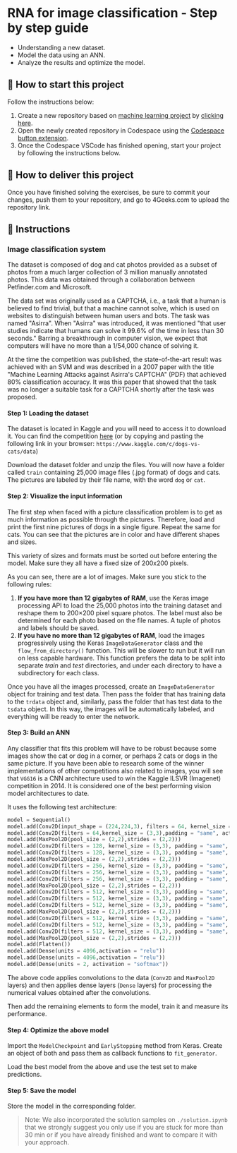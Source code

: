<!-- hide -->
# RNA for image classification - Step by step guide
<!-- endhide -->

- Understanding a new dataset.
- Model the data using an ANN.
- Analyze the results and optimize the model.

## 🌱 How to start this project

Follow the instructions below:

1. Create a new repository based on [machine learning project](https://github.com/4GeeksAcademy/machine-learning-python-template) by [clicking here](https://github.com/4GeeksAcademy/machine-learning-python-template/generate).
2. Open the newly created repository in Codespace using the [Codespace button extension](https://docs.github.com/en/codespaces/developing-in-codespaces/creating-a-codespace-for-a-repository#creating-a-codespace-for-a-repository).
3. Once the Codespace VSCode has finished opening, start your project by following the instructions below.

## 🚛 How to deliver this project

Once you have finished solving the exercises, be sure to commit your changes, push them to your repository, and go to 4Geeks.com to upload the repository link.

## 📝 Instructions

### Image classification system

The dataset is composed of dog and cat photos provided as a subset of photos from a much larger collection of 3 million manually annotated photos. This data was obtained through a collaboration between Petfinder.com and Microsoft.

The data set was originally used as a CAPTCHA, i.e., a task that a human is believed to find trivial, but that a machine cannot solve, which is used on websites to distinguish between human users and bots. The task was named "Asirra". When "Asirra" was introduced, it was mentioned "that user studies indicate that humans can solve it 99.6% of the time in less than 30 seconds." Barring a breakthrough in computer vision, we expect that computers will have no more than a 1/54,000 chance of solving it.

At the time the competition was published, the state-of-the-art result was achieved with an SVM and was described in a 2007 paper with the title "Machine Learning Attacks against Asirra's CAPTCHA" (PDF) that achieved 80% classification accuracy. It was this paper that showed that the task was no longer a suitable task for a CAPTCHA shortly after the task was proposed.

#### Step 1: Loading the dataset

The dataset is located in Kaggle and you will need to access it to download it. You can find the competition [here](https://www.kaggle.com/c/dogs-vs-cats/data) (or by copying and pasting the following link in your browser: `https://www.kaggle.com/c/dogs-vs-cats/data`)

Download the dataset folder and unzip the files. You will now have a folder called `train` containing 25,000 image files (.jpg format) of dogs and cats. The pictures are labeled by their file name, with the word `dog` or `cat`.

#### Step 2: Visualize the input information

The first step when faced with a picture classification problem is to get as much information as possible through the pictures. Therefore, load and print the first nine pictures of dogs in a single figure. Repeat the same for cats. You can see that the pictures are in color and have different shapes and sizes.

This variety of sizes and formats must be sorted out before entering the model. Make sure they all have a fixed size of 200x200 pixels.

As you can see, there are a lot of images. Make sure you stick to the following rules:

1. **If you have more than 12 gigabytes of RAM**, use the Keras image processing API to load the 25,000 photos into the training dataset and reshape them to 200×200 pixel square photos. The label must also be determined for each photo based on the file names. A tuple of photos and labels should be saved.
2. **If you have no more than 12 gigabytes of RAM**, load the images progressively using the Keras `ImageDataGenerator` class and the `flow_from_directory()` function. This will be slower to run but it will run on less capable hardware. This function prefers the data to be split into separate *train* and *test* directories, and under each directory to have a subdirectory for each class.

Once you have all the images processed, create an `ImageDataGenerator` object for training and test data. Then pass the folder that has training data to the `trdata` object and, similarly, pass the folder that has test data to the `tsdata` object. In this way, the images will be automatically labeled, and everything will be ready to enter the network.

#### Step 3: Build an ANN

Any classifier that fits this problem will have to be robust because some images show the cat or dog in a corner, or perhaps 2 cats or dogs in the same picture. If you have been able to research some of the winner implementations of other competitions also related to images, you will see that `VGG16` is a CNN architecture used to win the Kaggle ILSVR (Imagenet) competition in 2014. It is considered one of the best performing vision model architectures to date.

It uses the following test architecture:

```py
model = Sequential()
model.add(Conv2D(input_shape = (224,224,3), filters = 64, kernel_size = (3,3), padding = "same", activation = "relu"))
model.add(Conv2D(filters = 64,kernel_size = (3,3),padding = "same", activation = "relu"))
model.add(MaxPool2D(pool_size = (2,2),strides = (2,2)))
model.add(Conv2D(filters = 128, kernel_size = (3,3), padding = "same", activation = "relu"))
model.add(Conv2D(filters = 128, kernel_size = (3,3), padding = "same", activation = "relu"))
model.add(MaxPool2D(pool_size = (2,2),strides = (2,2)))
model.add(Conv2D(filters = 256, kernel_size = (3,3), padding = "same", activation = "relu"))
model.add(Conv2D(filters = 256, kernel_size = (3,3), padding = "same", activation = "relu"))
model.add(Conv2D(filters = 256, kernel_size = (3,3), padding = "same", activation = "relu"))
model.add(MaxPool2D(pool_size = (2,2),strides = (2,2)))
model.add(Conv2D(filters = 512, kernel_size = (3,3), padding = "same", activation = "relu"))
model.add(Conv2D(filters = 512, kernel_size = (3,3), padding = "same", activation = "relu"))
model.add(Conv2D(filters = 512, kernel_size = (3,3), padding = "same", activation = "relu"))
model.add(MaxPool2D(pool_size = (2,2),strides = (2,2)))
model.add(Conv2D(filters = 512, kernel_size = (3,3), padding = "same", activation = "relu"))
model.add(Conv2D(filters = 512, kernel_size = (3,3), padding = "same", activation = "relu"))
model.add(Conv2D(filters = 512, kernel_size = (3,3), padding = "same", activation = "relu"))
model.add(MaxPool2D(pool_size = (2,2),strides = (2,2)))
model.add(Flatten())
model.add(Dense(units = 4096,activation = "relu"))
model.add(Dense(units = 4096,activation = "relu"))
model.add(Dense(units = 2, activation = "softmax"))
```

The above code applies convolutions to the data (`Conv2D` and `MaxPool2D` layers) and then applies dense layers (`Dense` layers) for processing the numerical values obtained after the convolutions.

Then add the remaining elements to form the model, train it and measure its performance.

#### Step 4: Optimize the above model

Import the `ModelCheckpoint` and `EarlyStopping` method from Keras. Create an object of both and pass them as callback functions to `fit_generator`.

Load the best model from the above and use the test set to make predictions.

#### Step 5: Save the model

Store the model in the corresponding folder.

> Note: We also incorporated the solution samples on `./solution.ipynb` that we strongly suggest you only use if you are stuck for more than 30 min or if you have already finished and want to compare it with your approach.

